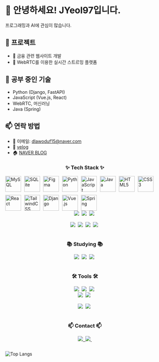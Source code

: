# 👋 안녕하세요! JYeol97입니다.  
프로그래밍과 AI에 관심이 많습니다.

## 🔭 프로젝트
- 🎯 금융 관련 웹사이트 개발 
- 📡 WebRTC를 이용한 실시간 스트르밍 플랫폼

## 🌱 공부 중인 기술
- Python (Django, FastAPI)
- JavaScript (Vue.js, React)
- WebRTC, 머신러닝
- Java (Spring)

## 📫 연락 방법
- 📧 이메일: dlawoduf15@naver.com
- 🔗 [velog](https://velog.io/@dreamjob/posts)
- 🏠 [NAVER BLOG](https://blog.naver.com/icelatte28)

<!--내용 부분-->
<h3 align="center">✨ Tech Stack ✨</h3>
<div style="display: flex; flex-wrap: wrap; gap: 10px;">
    <img src="https://upload.wikimedia.org/wikipedia/en/d/dd/MySQL_logo.svg" alt="MySQL" height="50">
    <img src="https://upload.wikimedia.org/wikipedia/commons/3/38/SQLite370.svg" alt="SQLite" height="50">
    <img src="https://upload.wikimedia.org/wikipedia/commons/3/33/Figma-logo.svg" alt="Figma" height="50">
    <img src="https://upload.wikimedia.org/wikipedia/commons/c/c3/Python-logo-notext.svg" alt="Python" height="50">
    <img src="https://upload.wikimedia.org/wikipedia/commons/6/6a/JavaScript-logo.png" alt="JavaScript" height="50">
    <img src="https://upload.wikimedia.org/wikipedia/commons/1/1b/Java_logo.svg" alt="Java" height="50">
    <img src="https://upload.wikimedia.org/wikipedia/commons/6/61/HTML5_logo_and_wordmark.svg" alt="HTML5" height="50">
    <img src="https://upload.wikimedia.org/wikipedia/commons/d/d5/CSS3_logo_and_wordmark.svg" alt="CSS3" height="50">
    <img src="https://upload.wikimedia.org/wikipedia/commons/a/a7/React-icon.svg" alt="React" height="50">
    <img src="https://upload.wikimedia.org/wikipedia/commons/d/d5/Tailwind_CSS_Logo.svg" alt="TailwindCSS" height="50">
    <img src="https://upload.wikimedia.org/wikipedia/commons/7/75/Django_logo.svg" alt="Django" height="50">
    <img src="https://upload.wikimedia.org/wikipedia/commons/9/95/Vue.js_Logo_2.svg" alt="Vue.js" height="50">
    <img src="https://upload.wikimedia.org/wikipedia/commons/4/44/Spring_Framework_Logo_2018.svg" alt="Spring" height="50">
</div>


<div align="center">
  <img src="https://img.shields.io/badge/styled--components-DB7093?style=for-the-badge&logo=styled-components&logoColor=ffd35b" />&nbsp
  <img src="https://img.shields.io/badge/tailwindcss-1daabb.svg?style=for-the-badge&logo=tailwind-css&logoColor=white" />&nbsp
  <img src="https://img.shields.io/badge/css3-1572B6.svg?style=for-the-badge&logo=css3&logoColor=white" />&nbsp
</div>

<br>

<div align="center">
  <img src="https://img.shields.io/badge/python-3670A0?style=for-the-badge&logo=python&logoColor=ffdd54" />&nbsp
  <img src="https://img.shields.io/badge/pandas-150458.svg?style=for-the-badge&logo=pandas&logoColor=white" />&nbsp
  <img src="https://img.shields.io/badge/numpy-4d77cf.svg?style=for-the-badge&logo=numpy&logoColor=white" />&nbsp
  <img src="https://img.shields.io/badge/Matplotlib-11557c.svg?style=for-the-badge&logo=Matplotlib&logoColor=white" />&nbsp
</div>

<br>

<h3 align="center">📚 Studying 📚</h3>
<div align="center">
  <img src="https://img.shields.io/badge/typescript-007ACC.svg?style=for-the-badge&logo=typescript&logoColor=white" />&nbsp
  <img src="https://img.shields.io/badge/React%20Query-FF4154?style=for-the-badge&logo=react%20query&logoColor=white" />&nbsp
  <img src="https://img.shields.io/badge/Recoil-3578E5?style=for-the-badge&logo=recoil&logoColor=white" />&nbsp
</div>

<br>

<h3 align="center">🛠 Tools 🛠</h3>
<div align="center">
  <img src="https://img.shields.io/badge/git-F05033.svg?style=for-the-badge&logo=git&logoColor=white" />&nbsp
  <img src="https://img.shields.io/badge/github-181717.svg?style=for-the-badge&logo=github&logoColor=white" />&nbsp
  <img src="https://img.shields.io/badge/Notion-F3F3F3.svg?style=for-the-badge&logo=notion&logoColor=black" />&nbsp
</div>

<div align="center">
  <img src="https://img.shields.io/badge/adobe%20photoshop-08253c.svg?style=for-the-badge&logo=adobe%20photoshop&logoColor=37abff" />&nbsp
  <img src="https://img.shields.io/badge/figma-F24E1E.svg?style=for-the-badge&logo=figma&logoColor=white" />&nbsp
</div>

<br>

<div align="center">
  <img src="https://img.shields.io/badge/VSCode-2C2C32.svg?style=for-the-badge&logo=visual-studio-code&logoColor=22ABF3" />&nbsp
  <img src="https://img.shields.io/badge/jupyter-2C2C32.svg?style=for-the-badge&logo=jupyter&logoColor=F37726" />&nbsp
<!--   <img src="https://img.shields.io/badge/Colab-2C2C32.svg?style=for-the-badge&logo=googlecolab&logoColor=F9AB00" />&nbsp -->
</div>

<br>

<h3 align="center">📫 Contact 📫</h3>
<div align="center">
  <a href="https://velog.io/@oka1313">
    <img src="https://img.shields.io/badge/Velog-1EBC8F?style=for-the-badge&logo=velog&logoColor=white" />&nbsp
  </a>
  <a href="mailto:oka1313@gmail.com">
    <img
      src="https://img.shields.io/badge/oka1313@gmail.com-D14836?style=for-the-badge&logo=gmail&logoColor=white"/>&nbsp
  </a>
</div>

## 
![Top Langs](https://github-readme-stats.vercel.app/api/top-langs/?username=JYeol97&layout=compact)
